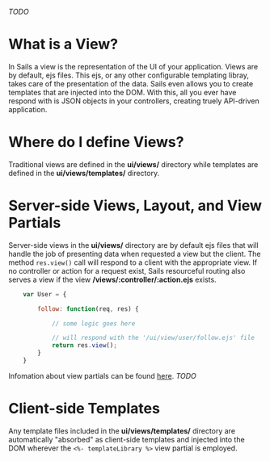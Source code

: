 _TODO_

# What is a View?
In Sails a view is the representation of the UI of your application. Views are by default, ejs
files. This ejs, or any other configurable templating libray, takes care of the presentation of the
data. Sails even allows you to create templates that are injected into the DOM. With this, all
you ever have respond with is JSON objects in your controllers, creating truely API-driven
application.

# Where do I define Views?
Traditional views are defined in the **ui/views/** directory while templates are defined in the 
**ui/views/templates/** directory.

# Server-side Views, Layout, and View Partials
Server-side views in the **ui/views/** directory are by default ejs files that will handle the job
of presenting data when requested a view but the client. The method ```res.view()``` call will
respond to a client with the appropriate view. If no controller or action for a request exist, Sails resourceful routing also serves a view if the view **/views/:controller/:action.ejs** exists.

```javascript
	var User = {

		follow: function(req, res) {

			// some logic goes here

			// will respond with the '/ui/view/user/follow.ejs' file
			return res.view();
		}
	}
```


Infomation about view partials
can be found <a href="http://expressjs.com/2x/guide.html#view-partials">here</a>.
_TODO_

<!-- # View Promises
With Promises, views can be used to build complex API responses that join together several models
without ever having to write a controller.  
_TODO_ -->

# Client-side Templates
Any template files included in the **ui/views/templates/** directory are automatically "absorbed"
as client-side templates and injected into the DOM wherever the ```<%- templateLibrary %>``` view
partial is employed. 